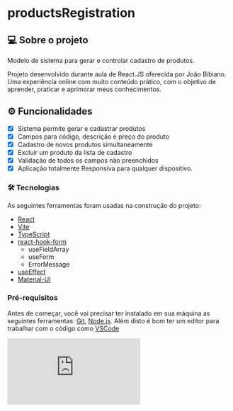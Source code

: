 # productsRegistration

## 💻 Sobre o projeto
Modelo de sistema para gerar e controlar cadastro de produtos.

Projeto desenvolvido durante aula de React.JS oferecida por João Bibiano.
Uma experiência online com muito conteúdo prático, com o objetivo de aprender, praticar e aprimorar meus conhecimentos.

## ⚙️ Funcionalidades
- [x] Sistema permite gerar e cadastrar produtos
- [x] Campos para código, descrição e preço do produto
- [x] Cadastro de novos produtos simultaneamente
- [x] Excluir um produto da lista de cadastro
- [x] Validação de todos os campos não preenchidos
- [x] Aplicação totalmente Responsiva para qualquer dispositivo.

### 🛠 Tecnologias

As seguintes ferramentas foram usadas na construção do projeto:

- [React](https://pt-br.reactjs.org)
- [Vite](https://vitejs.dev/guide/#scaffolding-your-first-vite-project)
- [TypeScript](https://www.typescriptlang.org/)
- [react-hook-form](https://react-hook-form.com/)
  - useFieldArray
  - useForm
  - ErrorMessage 
- [useEffect](https://pt-br.reactjs.org/docs/hooks-effect.html)
- [Material-UI](https://v4.mui.com/pt/)



### Pré-requisitos

Antes de começar, você vai precisar ter instalado em sua máquina as seguintes ferramentas:
[Git](https://git-scm.com), [Node.js](https://nodejs.org/en/). 
Além disto é bom ter um editor para trabalhar com o código como [VSCode](https://code.visualstudio.com/) 



[![GitHub license](https://badgen.net/github/license/Naereen/Strapdown.js)](https://github.com/Naereen/StrapDown.js/blob/master/LICENSE)
